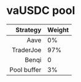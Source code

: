 # vaUSDC pool
|Strategy | Weight |
|-------: | --------|
|Aave | 0%     |
|TraderJoe | 97% |
|Benqi | 0 |
|Pool buffer | 3%     |
